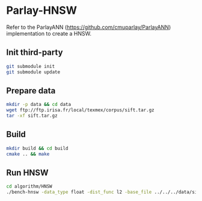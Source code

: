 # Parlay-HNSW

Refer to the ParlayANN (https://github.com/cmuparlay/ParlayANN) implementation to create a HNSW.

## Init third-party
```bash
git submodule init
git submodule update
```

## Prepare data
```bash
mkdir -p data && cd data
wget ftp://ftp.irisa.fr/local/texmex/corpus/sift.tar.gz
tar -xf sift.tar.gz
```

## Build
```bash
mkdir build && cd build
cmake .. && make 
```

## Run HNSW
```bash
cd algorithm/HNSW
./bench-hnsw -data_type float -dist_func l2 -base_file ../../../data/sift/sift_base.ifvecs
```
